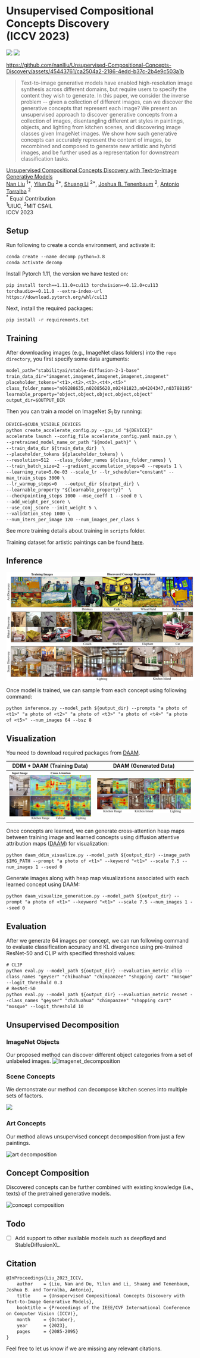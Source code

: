 # Unsupervised Compositional Concepts Discovery <br> (ICCV 2023)

<a href="https://energy-based-model.github.io/unsupervised-concept-discovery"><img src="https://img.shields.io/static/v1?label=Project&message=Website&color=red" height=20.5></a> 
<a href="https://arxiv.org/abs/2306.05357"><img src="https://img.shields.io/badge/arXiv-2306.05357-b31b1b.svg" height=20.5></a>

https://github.com/nanlliu/Unsupervised-Compositional-Concepts-Discovery/assets/45443761/ca2504a2-2186-4edd-b37c-2b4e9c503a1b
> Text-to-image generative models have enabled high-resolution image synthesis across different domains, but require users to specify the content they wish to generate. In this paper, we consider the inverse problem -- given a collection of different images, can we discover the generative concepts that represent each image? We present an unsupervised approach to discover generative concepts from a collection of images, disentangling different art styles in paintings, objects, and lighting from kitchen scenes, and discovering image classes given ImageNet images. We show how such generative concepts can accurately represent the content of images, be recombined and composed to generate new artistic and hybrid images, and be further used as a representation for downstream classification tasks.  

[Unsupervised Compositional Concepts Discovery with Text-to-Image Generative Models](https://energy-based-model.github.io/unsupervised-concept-discovery)
    <br>
    [Nan Liu](https://nanliu.io) <sup>1*</sup>,
    [Yilun Du](https://yilundu.github.io) <sup>2*</sup>,
    [Shuang Li](https://people.csail.mit.edu/lishuang) <sup>2*</sup>,
    [Joshua B. Tenenbaum](https://mitibmwatsonailab.mit.edu/people/joshua-tenenbaum/) <sup>2</sup>,
    [Antonio Torralba](https://groups.csail.mit.edu/vision/torralbalab/) <sup>2</sup>
    <br>
    <sup>*</sup> Equal Contribution
    <br>
    <sup>1</sup>UIUC, <sup>2</sup>MIT CSAIL
    <br>
    ICCV 2023
    <br>


## Setup

Run following to create a conda environment, and activate it:

    conda create --name decomp python=3.8
    conda activate decomp

Install Pytorch 1.11, the version we have tested on:

    pip install torch==1.11.0+cu113 torchvision==0.12.0+cu113 torchaudio==0.11.0 --extra-index-url https://download.pytorch.org/whl/cu113

Next, install the required packages:

    pip install -r requirements.txt


## Training

After downloading images (e.g., ImageNet class folders) into the `repo directory`, you first specify some data arguments:

    model_path="stabilityai/stable-diffusion-2-1-base"
    train_data_dir="imagenet,imagenet,imagenet,imagenet,imagenet"
    placeholder_tokens="<t1>,<t2>,<t3>,<t4>,<t5>"
    class_folder_names="n09288635,n02085620,n02481823,n04204347,n03788195" 
    learnable_property="object,object,object,object,object"
    output_dir=$OUTPUT_DIR

Then you can train a model on ImageNet $S_1$ by running:

    DEVICE=$CUDA_VISIBLE_DEVICES
    python create_accelerate_config.py --gpu_id "${DEVICE}"
    accelerate launch --config_file accelerate_config.yaml main.py \
    --pretrained_model_name_or_path "${model_path}" \
    --train_data_dir ${train_data_dir}  \
    --placeholder_tokens ${placeholder_tokens} \
    --resolution=512  --class_folder_names ${class_folder_names} \
    --train_batch_size=2 --gradient_accumulation_steps=8 --repeats 1 \
    --learning_rate=5.0e-03 --scale_lr --lr_scheduler="constant" --max_train_steps 3000 \
    --lr_warmup_steps=0   --output_dir ${output_dir} \
    --learnable_property "${learnable_property}"  \
    --checkpointing_steps 1000 --mse_coeff 1 --seed 0 \
    --add_weight_per_score \
    --use_conj_score --init_weight 5 \
    --validation_step 1000 \
    --num_iters_per_image 120 --num_images_per_class 5

See more training details about training in ```scripts``` folder. 

Training dataset for artistic paintings can be found [here](https://www.dropbox.com/sh/g91atmeuy2ihkgn/AAATmXz6zI9H4fLCnsEG-CRka?dl=0).

## Inference
![teaser](assets/teaser.png)

Once model is trained, we can sample from each concept using following command:

    python inference.py --model_path ${output_dir} --prompts "a photo of <t1>" "a photo of <t2>" "a photo of <t3>" "a photo of <t4>" "a photo of <t5>" --num_images 64 --bsz 8

## Visualization

You need to download required packages from [DAAM](https://github.com/castorini/daam).

DDIM + DAAM (Training Data)             |  DAAM (Generated Data)
:-------------------------:|:-------------------------:
![decomposition_ade20k_training](assets/ade20k_training_daam.png) | ![decomposition_ade20k](assets/ade20_decomp.png)

Once concepts are learned, we can generate cross-attention heap maps between training image and learned concepts using diffusion attentive attribution maps ([DAAM](https://github.com/castorini/daam)) for visualization:

    python daam_ddim_visualize.py --model_path ${output_dir} --image_path $IMG_PATH --prompt "a photo of <t1>" --keyword "<t1>" --scale 7.5 --num_images 1 --seed 0

Generate images along with heap map visualizations associated with each learned concept using DAAM:

    python daam_visualize_generation.py --model_path ${output_dir} --prompt "a photo of <t1>" --keyword "<t1>" --scale 7.5 --num_images 1 --seed 0

## Evaluation 

After we generate 64 images per concept, we can run following command to evaluate classification accuracy and KL divergence using pre-trained ResNet-50 and CLIP with specified threshold values:

    # CLIP
    python eval.py --model_path ${output_dir} --evaluation_metric clip --class_names "geyser" "chihuahua" "chimpanzee" "shopping cart" "mosque" --logit_threshold 0.3
    # ResNet-50
    python eval.py --model_path ${output_dir} --evaluation_metric resnet --class_names "geyser" "chihuahua" "chimpanzee" "shopping cart" "mosque" --logit_threshold 10


## Unsupervised Decomposition

### ImageNet Objects
 Our proposed method can discover different object categories from a set of unlabeled images.
![Imagenet_decomposition](assets/imagenet_decomposition.png)

### Scene Concepts
We demonstrate our method can decompose kitchen scenes into multiple sets of factors.

![](assets/supp_ade20k_decomposition.png)

### Art Concepts
Our method allows unsupervised concept decomposition from just a few paintings.

![art decomposition](assets/art_decomposition.png)

## Concept Composition

Discovered concepts can be further combined with existing knowledge (i.e., texts) of the pretrained generative models.

![concept composition](assets/supp_external_composition.png)

## Todo

- [ ] Add support to other available models such as deepfloyd and StableDiffusionXL.



## Citation
    @InProceedings{Liu_2023_ICCV,
        author    = {Liu, Nan and Du, Yilun and Li, Shuang and Tenenbaum, Joshua B. and Torralba, Antonio},
        title     = {Unsupervised Compositional Concepts Discovery with Text-to-Image Generative Models},
        booktitle = {Proceedings of the IEEE/CVF International Conference on Computer Vision (ICCV)},
        month     = {October},
        year      = {2023},
        pages     = {2085-2095}
    }

Feel free to let us know if we are missing any relevant citations.
